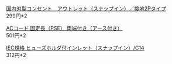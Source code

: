 [国内刃型コンセント　アウトレット（スナップイン）／接地2Pタイプ](https://jp.misumi-ec.com/vona2/detail/110400258960/?KWSearch=%e3%82%b3%e3%83%b3%e3%82%bb%e3%83%b3%e3%83%88&searchFlow=results2products&list=PageSearchResult)  
299円*2

[ACコード 固定長（PSE） 両端付き（アース付き）](https://jp.misumi-ec.com/vona2/detail/110500084050/?KWSearch=AC%e3%82%b3%e3%83%bc%e3%83%89%203p&searchFlow=results2products&list=PageSearchResult)  
501円*2

[IEC規格 ヒューズホルダ付インレット（スナップイン）/C14](https://jp.misumi-ec.com/vona2/detail/110400258620/?rid=rid3)  
312円*2
